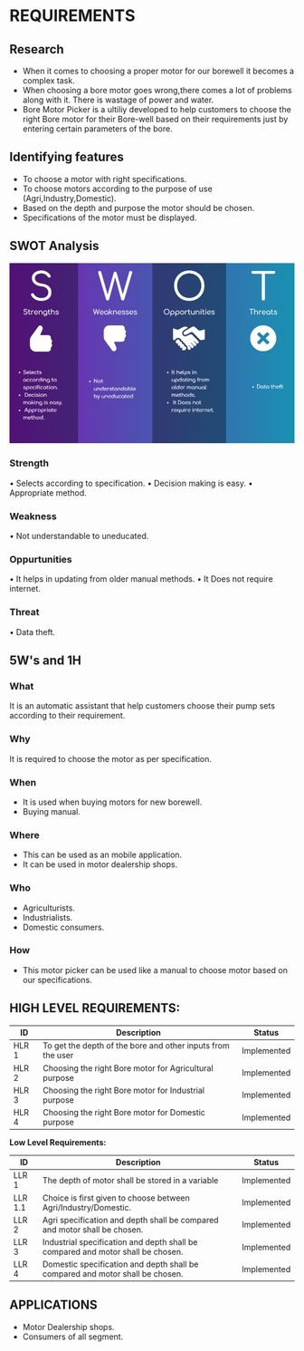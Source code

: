 # REQUIREMENTS
## Research
* When it comes to choosing a proper motor for our borewell it becomes a complex task.
* When choosing a bore motor goes wrong,there comes a lot of problems along with it. There is wastage of power and water.
* Bore Motor Picker is a ultiliy developed to help customers to choose the right Bore motor for their Bore-well based on their requirements just by entering certain parameters of the bore.

## Identifying features
*  To choose a motor with right specifications.
*  To choose motors according to the purpose of use (Agri,Industry,Domestic).
*  Based on the depth and purpose the motor should be chosen.
*  Specifications of the motor must be displayed.

## SWOT Analysis

![](/1_Requirements/SWOT.png)

### Strength
•	Selects according to specification.
•	Decision making is easy.
•	Appropriate method.

### Weakness
•	Not understandable to uneducated.

### Oppurtunities
•   It helps in updating from older manual methods.
•   It Does not require internet.

### Threat
•	Data theft.

## 5W's and 1H

### What
   It is an automatic assistant that help customers choose their pump sets according to their requirement.
   
### Why
   It is required to choose the motor as per specification.
       
### When
   * It is used when buying motors for new borewell.
   * Buying manual.
       
### Where
   * This can be used as an mobile application.
   * It can be used in motor dealership shops.
       
### Who
   * Agriculturists.
   * Industrialists.
   * Domestic consumers.
       
### How
   * This motor picker can be used like a manual to choose motor based on our specifications.



## **HIGH LEVEL REQUIREMENTS:**                                                                   


ID     | Description                                                |Status  |
-------| -----------------------------------------------------------|--------|
HLR 1  |To get the depth of the bore and other inputs from the user |Implemented|
HLR 2  |Choosing the right Bore motor for Agricultural purpose      |Implemented|
HLR 3  |Choosing the right Bore motor for Industrial purpose        |Implemented|
HLR 4  |Choosing the right Bore motor for Domestic purpose          |Implemented|

 **Low Level Requirements:**
 
 ID     | Description                                                      |Status  |
--------| -----------------------------------------------------------------|--------|
LLR 1   | The depth of motor shall be stored in a variable                 |Implemented|
LLR 1.1 | Choice is first given to choose between Agri/Industry/Domestic.  |Implemented|
LLR 2   |  Agri specification and depth shall be compared and motor shall be chosen.         |Implemented|
LLR 3   |  Industrial specification and depth shall be compared and motor shall be chosen.   |Implemented|
LLR 4   |  Domestic specification and depth shall be compared and motor shall be chosen.     |Implemented|




## APPLICATIONS
*  Motor Dealership shops.
*  Consumers of all segment.

 

     





